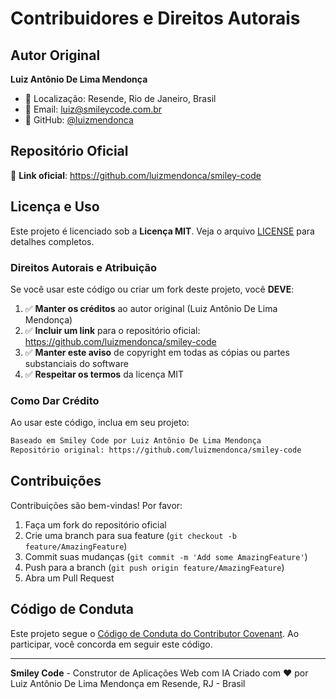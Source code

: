 # Contribuidores e Direitos Autorais

## Autor Original

**Luiz Antônio De Lima Mendonça**
- 📍 Localização: Resende, Rio de Janeiro, Brasil
- 📧 Email: luiz@smileycode.com.br
- 🔗 GitHub: [@luizmendonca](https://github.com/luizmendonca)

## Repositório Oficial

🔗 **Link oficial**: https://github.com/luizmendonca/smiley-code

## Licença e Uso

Este projeto é licenciado sob a **Licença MIT**. Veja o arquivo [LICENSE](./LICENSE) para detalhes completos.

### Direitos Autorais e Atribuição

Se você usar este código ou criar um fork deste projeto, você **DEVE**:

1. ✅ **Manter os créditos** ao autor original (Luiz Antônio De Lima Mendonça)
2. ✅ **Incluir um link** para o repositório oficial: https://github.com/luizmendonca/smiley-code
3. ✅ **Manter este aviso** de copyright em todas as cópias ou partes substanciais do software
4. ✅ **Respeitar os termos** da licença MIT

### Como Dar Crédito

Ao usar este código, inclua em seu projeto:

```markdown
Baseado em Smiley Code por Luiz Antônio De Lima Mendonça
Repositório original: https://github.com/luizmendonca/smiley-code
```

## Contribuições

Contribuições são bem-vindas! Por favor:

1. Faça um fork do repositório oficial
2. Crie uma branch para sua feature (`git checkout -b feature/AmazingFeature`)
3. Commit suas mudanças (`git commit -m 'Add some AmazingFeature'`)
4. Push para a branch (`git push origin feature/AmazingFeature`)
5. Abra um Pull Request

## Código de Conduta

Este projeto segue o [Código de Conduta do Contributor Covenant](https://www.contributor-covenant.org/). Ao participar, você concorda em seguir este código.

---

**Smiley Code** - Construtor de Aplicações Web com IA
Criado com ❤️ por Luiz Antônio De Lima Mendonça em Resende, RJ - Brasil